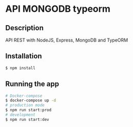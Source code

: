 # API MONGODB typeorm

## Description

API REST with NodeJS, Express, MongoDB and TypeORM

## Installation

```bash
$ npm install
```

## Running the app

```bash
# Docker-compose
$ docker-compose up -d
# production mode
$ npm run start:prod
# development
$ npm run start:dev

